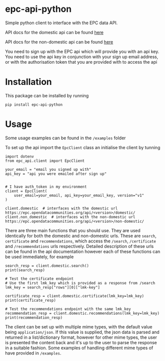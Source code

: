 epc-api-python
========================

Simple python client to interface with the EPC data API.

API docs for the domestic api can be found [here](https://epc.opendatacommunities.org/docs/api/domestic)

API docs for the non-domestic api can be found [here](https://epc.opendatacommunities.org/docs/api/non-domestic)

You need to sign up with the EPC api which will provide you with an api key. You need to use
the api key in conjunction with your sign up email address, or with the authorisation
token that you are provided with to access the api

# Installation

This package can be installed by running
```
pip install epc-api-python
```

# Usage
Some usage examples can be found in the `/examples` folder

To set up the api import the `EpcClient` class an initialise the client by tunning

```commandline
import dotenv
from epc_api.client import EpcClient

your_email = "email you signed up with"
api_key = "api you were emailed after sign up"


# I have auth_token in my environment
client = EpcClient(
    user_email=your_email, api_key=your_email_key, version="v1"
)

client.domestic  # interfaces with the domestic url https://epc.opendatacommunities.org/api/<version>/domestic/
client.non_domestic  # interfaces with the non-domestic url https://epc.opendatacommunities.org/api/<version>/non-domestic/
```

There are three main functions that you should use. They are used identically
for both the domestic and non-domestic urls. These are `search`, `certificate` and `recommendations`, which 
access the `/search`, `/certificate` and `/recommendations` urls respectively. Detailed description of these urls
can be found in the api documentation however each of these functions can be used immediately, 
for example

```commandline
search_resp = client.domestic.search()
print(search_resp)

# Test the certificate endpoint
# Use the first lmk_key which is provided as a response from /search
lmk_key = search_resp["rows"][0]["lmk-key"]

certificate_resp = client.domestic.certificate(lmk_key=lmk_key)
print(certificate_resp)

# Test the recommendations endpoint with the same lmk_key
recommendation_resp = client.domestic.recommendations(lmk_key=lmk_key)
print(recommendation_resp)
```

The client can be set up with multiple mime types, with the default value being
`application/json`. If this value is supplied, the json data is parsed and returned in a 
list/dictionary format, however for other mime types, the user is presented the 
content back and it's up to the user to parse the response in a suitable
fashion. Some examples of handling different mime types of have provided in `/examples`.
